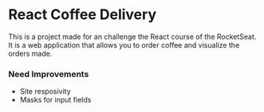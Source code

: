 # React Coffee Delivery


This is a project made for an challenge the React course of the RocketSeat. It is a web application that allows you to order coffee and visualize the orders made.


### Need Improvements

- Site resposivity
- Masks for input fields